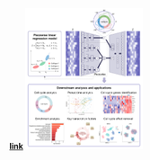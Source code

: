 **[link](https://github.com/YaJahn)**
<img src="https://github.com/YaJahn/SPAE/blob/master/Fig1.png" width="210px">
